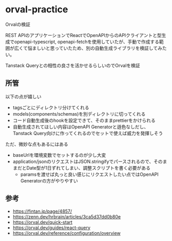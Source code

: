 # orval-practice
Orvalの検証

REST APIのアプリケーションでReactでOpenAPIからのAPIクライアントと型生成でopenapi-typescript, openapi-fetchを使用していたが、手動で作成する範囲が広くて悩ましいと思っていたため、別の自動生成ライブラリを検証してみたい。

Tanstack Queryとの相性の良さを活かせるらしいのでOrvalを検証

## 所管
以下の点が嬉しい
- tagsごとにディレクトリ分けてくれる
- models(components/schemas)を別ディレクトリに切ってくれる
- コード自動生成後のhookを設定できて、そのままprettierをかけられる
- 自動生成されてほしい内容はOpenAPI Generatorと遜色なしだし、Tanstack Query向けに作ってくれるのでセットで使えば威力を発揮しそう

ただ、微妙な点もあるにはある
- baseUrlを環境変数でセットするのが少し大変
- application/jsonのリクエストはJSON.stringifyでパースされるので、そのままだとDate型が1日ずれてしまい、調整スクリプトを書く必要がある
	- paramsを渡せば丸っと良い感じにリクエストしたい点ではOpenAPI Generatorの方がやりやすい

## 参考
- https://fintan.jp/page/4857/
- https://zenn.dev/hrbrain/articles/3ca5d37dd0b80e
- https://orval.dev/quick-start
- https://orval.dev/guides/react-query
- https://orval.dev/reference/configuration/overview

